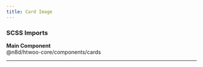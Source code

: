 ```yaml
---
title: Card Image
---
```


### SCSS Imports

**Main Component**\
@n8d/htwoo-core/components/cards

***